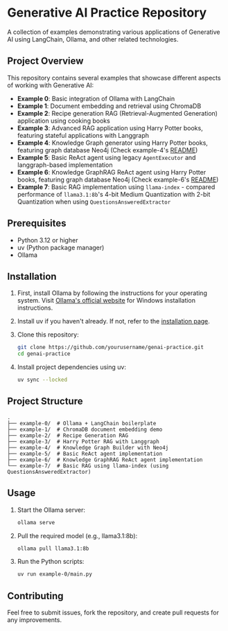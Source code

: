 # Generative AI Practice Repository

A collection of examples demonstrating various applications of Generative AI using LangChain, Ollama, and other related technologies.

## Project Overview

This repository contains several examples that showcase different aspects of working with Generative AI:

- **Example 0**: Basic integration of Ollama with LangChain
- **Example 1**: Document embedding and retrieval using ChromaDB
- **Example 2**: Recipe generation RAG (Retrieval-Augmented Generation) application using cooking books
- **Example 3**: Advanced RAG application using Harry Potter books, featuring stateful applications with Langgraph
- **Example 4**: Knowledge Graph generator using Harry Potter books, featuring graph database Neo4j (Check example-4's [README](./example-4/README.md))
- **Example 5**: Basic ReAct agent using legacy `AgentExecutor` and langgraph-based implementation
- **Example 6**: Knowledge GraphRAG ReAct agent using Harry Potter books, featuring graph database Neo4j (Check example-6's [README](./example-6/README.md))
- **Example 7**: Basic RAG implementation using `llama-index` - compared performance of `llama3.1:8b`'s 4-bit Medium Quantization with 2-bit Quantization when using `QuestionsAnsweredExtractor`

## Prerequisites

- Python 3.12 or higher
- uv (Python package manager)
- Ollama

## Installation

1. First, install Ollama by following the instructions for your operating system. Visit [Ollama's official website](https://ollama.ai/download) for Windows installation instructions.

2. Install uv if you haven't already. If not, refer to the [installation page](https://docs.astral.sh/uv/getting-started/installation/).

3. Clone this repository:
   ```bash
   git clone https://github.com/yourusername/genai-practice.git
   cd genai-practice
   ```

4. Install project dependencies using uv:
   
   ```bash
   uv sync --locked
   ```

## Project Structure

```
.
├── example-0/  # Ollama + LangChain boilerplate
├── example-1/  # ChromaDB document embedding demo
├── example-2/  # Recipe Generation RAG
├── example-3/  # Harry Potter RAG with Langgraph
├── example-4/  # Knowledge Graph Builder with Neo4j
├── example-5/  # Basic ReAct agent implementation
├── example-6/  # Knowledge GraphRAG ReAct agent implementation
└── example-7/  # Basic RAG using llama-index (using QuestionsAnsweredExtractor)
```

## Usage

1. Start the Ollama server:
   ```bash
   ollama serve
   ```

2. Pull the required model (e.g., llama3.1:8b):
   ```bash
   ollama pull llama3.1:8b
   ```

3. Run the Python scripts:
   ```bash
   uv run example-0/main.py
   ```

## Contributing

Feel free to submit issues, fork the repository, and create pull requests for any improvements.
